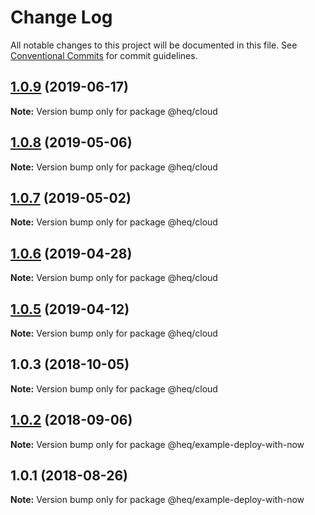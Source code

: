 # Change Log

All notable changes to this project will be documented in this file.
See [Conventional Commits](https://conventionalcommits.org) for commit guidelines.

## [1.0.9](https://github.com/tungv/jerni/compare/@heq/cloud@1.0.8...@heq/cloud@1.0.9) (2019-06-17)

**Note:** Version bump only for package @heq/cloud





<a name="1.0.8"></a>
## [1.0.8](https://github.com/tungv/jerni/compare/@heq/cloud@1.0.7...@heq/cloud@1.0.8) (2019-05-06)




**Note:** Version bump only for package @heq/cloud

<a name="1.0.7"></a>
## [1.0.7](https://github.com/tungv/jerni/compare/@heq/cloud@1.0.6...@heq/cloud@1.0.7) (2019-05-02)




**Note:** Version bump only for package @heq/cloud

<a name="1.0.6"></a>
## [1.0.6](https://github.com/tungv/jerni/compare/@heq/cloud@1.0.5...@heq/cloud@1.0.6) (2019-04-28)




**Note:** Version bump only for package @heq/cloud

<a name="1.0.5"></a>
## [1.0.5](https://github.com/tungv/jerni/compare/@heq/cloud@1.0.4...@heq/cloud@1.0.5) (2019-04-12)




**Note:** Version bump only for package @heq/cloud

<a name="1.0.3"></a>
## 1.0.3 (2018-10-05)




**Note:** Version bump only for package @heq/cloud

<a name="1.0.2"></a>
## [1.0.2](https://github.com/tungv/jerni/compare/@heq/example-deploy-with-now@1.0.1...@heq/example-deploy-with-now@1.0.2) (2018-09-06)




**Note:** Version bump only for package @heq/example-deploy-with-now

<a name="1.0.1"></a>
## 1.0.1 (2018-08-26)




**Note:** Version bump only for package @heq/example-deploy-with-now
